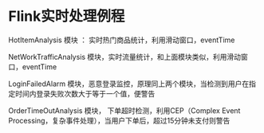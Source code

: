 # Flink实时处理例程

HotItemAnalysis 模块 ： 实时热门商品统计，利用滑动窗口，eventTime

NetWorkTrafficAnalysis 模块，实时流量统计，和上面模块类似，利用滑动窗口，eventTime

LoginFailedAlarm 模块，恶意登录监控，原理同上两个模块，当检测到用户在指定时间内登录失败次数大于等于一个值，便警告

OrderTimeOutAnalysis 模块， 下单超时检测，利用CEP（Complex Event Processing，复杂事件处理），当用户下单后，超过15分钟未支付则警告